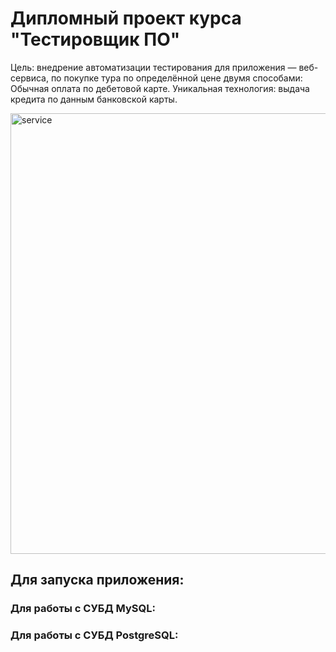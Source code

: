 # Дипломный проект курса "Тестировщик ПО"

Цель: внедрение автоматизации тестирования для приложения — веб-сервиса, по покупке тура по определённой цене двумя способами:
Обычная оплата по дебетовой карте.
Уникальная технология: выдача кредита по данным банковской карты.

<img width="705" alt="service" src="https://github.com/AleksandrSergeevi4/qa57-diplom/assets/123874945/85347ef2-ea60-45f3-be84-38499741028a">

## Для запуска приложения:



### Для работы с СУБД MySQL:
### Для работы с СУБД PostgreSQL:
